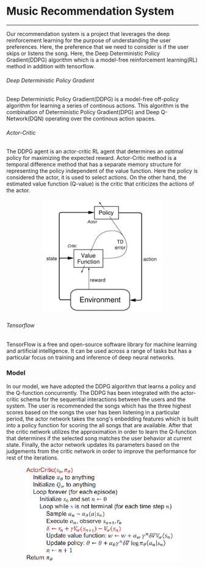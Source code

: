 <h1>Music Recommendation System</h1>

<hr>
Our recommendation system is a project that leverages the deep reinforcement learning for the purpose of understanding the user preferences. Here, the preference that we need to consider is if the user skips or listens the song. Here, the Deep Deterministic Policy Gradient(DDPG) algorithm which is a model-free reinforcement learning(RL) method in addition with tensorflow.

<h6>Deep Deterministic Policy Gradient</h6>
Deep Deterministic Policy Gradient(DDPG) is a model-free off-policy algorithm for learning a series of continous actions. This algorithm is the combination of Deterministic Policy Gradient(DPG) and Deep Q-Network(DQN) operating over the continous action spaces.

<h6>Actor-Critic</h6>
The DDPG agent is an actor-critic RL agent that determines an optimal policy for maximizing the expected reward. Actor-Critic method is a temporal difference method that has a separate memory structure for representing the policy independent of the value function. Here the policy is considered the actor, it is used to select actions. On the other hand, the estimated value function (Q-value) is the critic that criticizes the actions of the actor.
<p align="center">
    <img src="actor-critic.png",  height="300">
</p>

<h6>Tensorflow</h6>
TensorFlow is a free and open-source software library for machine learning and artificial intelligence. It can be used across a range of tasks but has a particular focus on training and inference of deep neural networks.

<h3>Model</h3>
In our model, we have adopted the DDPG algorithm that learns a policy and the Q-function concurrently. The DDPG has been integrated with the actor-critic schema for the sequential interactions between the users and the system. The user is recommended the songs which has the three highest scores based on the songs the user has been listening in a particular period, the actor network takes the song's enbedding features which is built into a policy function for scoring the all songs that are available. After that the critic network utilizes the approximation in order to learn the Q-function that determines if the selected song matches the user behavior at current state. Finally, the actor network updates its parameters based on the judgements from the critic network in order to improve the performance for rest of the iterations.

<p align="center">
    <img src="acalgo.png", height="250">
</p>
